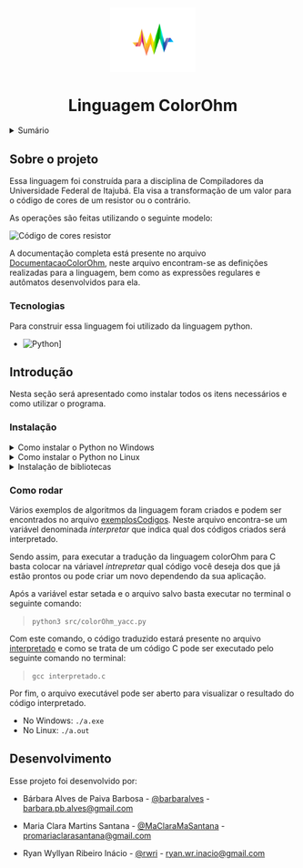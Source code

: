 <div align="center">
    <img src="./logo.png" alt="Logo" width="150">
    <h1>Linguagem ColorOhm</h1>
</div>

<details>
  <summary>Sumário</summary>
  <ol>
    <li>
      <a href="#sobre-o-projeto">Sobre o projeto</a>
      <ul>
        <li><a href="#tecnologias">Tecnologias</a></li>
      </ul>
    </li>
    <li>
      <a href="#introdução">Introdução</a>
      <ul>
        <li><a href="#instalação">Instalação</a></li>
        <li><a href="#como-rodar">Como rodar</a></li>
      </ul>
    </li>
    <li><a href="#desenvolvimento">Desenvolvimento</a></li>
  </ol>
</details>

## Sobre o projeto

Essa linguagem foi construída para a disciplina de Compiladores da Universidade Federal de Itajubá. Ela visa a transformação de um valor para o código de cores de um resistor ou o contrário.

As operações são feitas utilizando o seguinte modelo:

![Código de cores resistor](https://embarcados.com.br/wp-content/uploads/2022/05/image-31.png)

A documentação completa está presente no arquivo [DocumentacaoColorOhm](/DocumentacaoColorOhm.pdf), neste arquivo encontram-se as definições realizadas para a linguagem, bem como as expressões regulares e autômatos desenvolvidos para ela.

### Tecnologias

Para construir essa linguagem foi utilizado da linguagem python.

- ![[Python][Python]][Python-url]]

[Python]: https://www.python.org/static/img/python-logo@2x.png
[Python-url]: https://www.python.org/

## Introdução

Nesta seção será apresentado como instalar todos os itens necessários e como utilizar o programa.

### Instalação

<details>
    <summary>Como instalar o Python no Windows</summary>
    
A instalação do Python no Windows segue o padrão da maioria dos programas instalados no sistema operacional em questão com uma única ressalva: no início do processo de instalação, deve-se selecionar a opção “Add Python (version) to PATH”. Com isso, o Windows saberá onde está localizado o interpretador do Python e, assim, conseguiremos utilizá-lo sem problemas.

1. Acesse a [página oficial](https://www.python.org/downloads/) para realizar o download do instalador do Python na versão desejada
2. Vá até a pasta na qual foi feito o download do instalador do Python
3. Clique com o botão direito em cima do instalador e clique na opção “Executar como Administrador”.
4. Com o instalador aberto tenha a certeza de ter marcado as opções “Add Python (version) to PATH” para que o comando python fique disponível.
5. Por fim clique em “Install Now” e siga o processo padrão de instalação de programas no Windows (next, next, next, finish).

</details>

<details>
    <summary>Como instalar o Python no Linux</summary>
    
Os sistemas GNU/Linux mais recentes já possuem uma versão do Python instalada junto com o sistema operacional. Podemos checar com o seguinte comando:

`which python3`

- Debian e Ubuntu: Através do gerenciador de pacotes, é possível instalar versões específicas do Python. No exemplo abaixo, é instalada a versão, por exemplo, 3.9 do Python.

  `sudo apt-get install python3.9`

- RedHat e CentOS: Assim como no tópico anterior, é possível instalar versões específicas do Python. No comando abaixo, é instalada a versão, por exemplo, 3.9 do Python.

  `sudo yum install python3.9`

</details>

<details>
  <summary>Instalação de bibliotecas</summary>
O projeto também conta com algumas bibliotecas para correta execução do código. Sendo assim, tanto para o Windows quanto para o Linux é necessário abrir o terminal e digitar os seguinte comandos para instalar as bibliotecas necessárias:

- `pip install ply`

- `pip install numpy`

</details>

### Como rodar

Vários exemplos de algoritmos da linguagem foram criados e podem ser encontrados no arquivo [exemplosCodigos](/src/exemploCodigos.py). Neste arquivo encontra-se um variável denominada _interpretar_ que indica qual dos códigos criados será interpretado.

Sendo assim, para executar a tradução da linguagem colorOhm para C basta colocar na váriavel _intrepretar_ qual código você deseja dos que já estão prontos ou pode criar um novo dependendo da sua aplicação.

Após a variável estar setada e o arquivo salvo basta executar no terminal o seguinte comando:

> `python3 src/colorOhm_yacc.py`

Com este comando, o código traduzido estará presente no arquivo [interpretado](/interpretado.c) e como se trata de um código C pode ser executado pelo seguinte comando no terminal:

> `gcc interpretado.c`

Por fim, o arquivo executável pode ser aberto para visualizar o resultado do código interpretado.

- No Windows: `./a.exe`
- No Linux: `./a.out`

## Desenvolvimento

Esse projeto foi desenvolvido por:

- Bárbara Alves de Paiva Barbosa - [@barbaralves](https://github.com/barbaralves) - barbara.pb.alves@gmail.com

- Maria Clara Martins Santana - [@MaClaraMaSantana](https://github.com/MaClaraMaSantana) - promariaclarasantana@gmail.com

- Ryan Wyllyan Ribeiro Inácio - [@rwri](https://github.com/rwri) - ryan.wr.inacio@gmail.com
